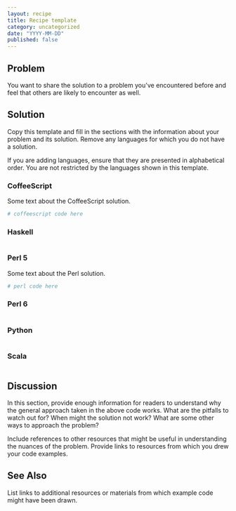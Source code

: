 ```yaml
---
layout: recipe
title: Recipe template
category: uncategorized
date: "YYYY-MM-DD"
published: false
---
```

## Problem

You want to share the solution to a problem you've encountered before and feel
that others are likely to encounter as well.

## Solution

Copy this template and fill in the sections with the information about your
problem and its solution. Remove any languages for which you do not have a
solution.

If you are adding languages, ensure that they are presented in alphabetical
order. You are not restricted by the languages shown in this template.

### CoffeeScript

Some text about the CoffeeScript solution.

```coffeescript
# coffeescript code here
```

### Haskell

```haskell

```

### Perl 5

Some text about the Perl solution.

```perl
# perl code here
```

### Perl 6

```perl

```

### Python

```python

```

### Scala

```scala

```


## Discussion

In this section, provide enough information for readers to understand why the
general approach taken in the above code works. What are the pitfalls to watch
out for? When might the solution not work? What are some other ways to
approach the problem?

Include references to other resources that might be useful in understanding
the nuances of the problem. Provide links to resources from which you drew
your code examples.

## See Also

List links to additional resources or materials from which example code might
have been drawn.
